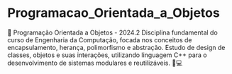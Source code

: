 # Programacao_Orientada_a_Objetos
📌 Programação Orientada a Objetos - 2024.2  Disciplina fundamental do curso de Engenharia da Computação, focada nos conceitos de encapsulamento, herança, polimorfismo e abstração. Estudo de design de classes, objetos e suas interações, utilizando linguagem C++ para o desenvolvimento de sistemas modulares e reutilizáveis. 🚀💻
